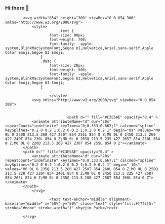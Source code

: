 ### Hi there 👋


<!--
**seomuyeol/seomuyeol** is a ✨ _special_ ✨ repository because its `README.md` (this file) appears on your GitHub profile.

Here are some ideas to get you started:

- 🔭 I’m currently working on ...
- 🌱 I’m currently learning ...
- 👯 I’m looking to collaborate on ...
- 🤔 I’m looking for help with ...
- 💬 Ask me about ...
- 📫 How to reach me: ...
- 😄 Pronouns: ...
- ⚡ Fun fact: ...
-->


            <svg width="854" height="300" viewBox="0 0 854 300" xmlns="http://www.w3.org/2000/svg">
                <style>
                            .text {
						font-size: 90px;
						font-weight: 700;
						font-family: -apple-system,BlinkMacSystemFont,Segoe UI,Helvetica,Arial,sans-serif,Apple Color Emoji,Segoe UI Emoji;
					}
					.desc {
						font-size: 20px;
						font-weight: 500;
						font-family: -apple-system,BlinkMacSystemFont,Segoe UI,Helvetica,Arial,sans-serif,Apple Color Emoji,Segoe UI Emoji;
					}
                            
                        </style>
                <svg xmlns="http://www.w3.org/2000/svg" viewBox="0 0 854 300">
                    
                                
                                <path d="" fill="#C3E5AE" opacity="0.4" >
                <animate attributeName="d" dur="20s" repeatCount="indefinite" keyTimes="0;0.333;0.667;1" calcmod="spline" keySplines="0.2 0 0.2 1;0.2 0 0.2 1;0.2 0 0.2 1" begin="0s" values="M0 0L 0 220Q 213.5 260 427 230T 854 255L 854 0 Z;M0 0L 0 245Q 213.5 260 427 240T 854 230L 854 0 Z;M0 0L 0 265Q 213.5 235 427 265T 854 230L 854 0 Z;M0 0L 0 220Q 213.5 260 427 230T 854 255L 854 0 Z"></animate>
            </path>
            <path d="" fill="#C3E5AE" opacity="0.4" >
                <animate attributeName="d" dur="20s" repeatCount="indefinite" keyTimes="0;0.333;0.667;1" calcmod="spline" keySplines="0.2 0 0.2 1;0.2 0 0.2 1;0.2 0 0.2 1" begin="-10s" values="M0 0L 0 235Q 213.5 280 427 250T 854 260L 854 0 Z;M0 0L 0 250Q 213.5 220 427 220T 854 240L 854 0 Z;M0 0L 0 245Q 213.5 225 427 250T 854 265L 854 0 Z;M0 0L 0 235Q 213.5 280 427 250T 854 260L 854 0 Z"></animate>
            </path>
                </svg>
                
                        <text text-anchor="middle" alignment-baseline="middle" x="50%" y="50%" class="text" style="fill:#f7f5f5;" stroke="#none" stroke-width="1" >hyejin Park</text>
                 
            </svg>
